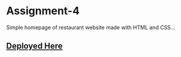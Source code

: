 # Assignment-4
Simple homepage of restaurant website made with HTML and CSS...

[Deployed Here](https://foodvilla.netlify.app/)
-----
